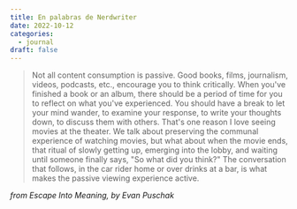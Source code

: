 ```yaml
---
title: En palabras de Nerdwriter
date: 2022-10-12
categories:
  - journal
draft: false
---
```


> Not all content consumption is passive.
Good books, films, journalism, videos, podcasts, etc., encourage you to think critically.
When you've finished a book or an album, there should be a period of time for you to reflect on what you've experienced.
You should have a break to let your mind wander, to examine your response, to write your thoughts down, to discuss them with others.
That's one reason I love seeing movies at the theater.
We talk about preserving the communal experience of watching movies,
but what about when the movie ends, that ritual of slowly getting up, emerging into the lobby, and waiting until someone finally says,
"So what did you think?"
The conversation that follows, in the car rider home or over drinks at a bar, is what makes the passive viewing experience active.

_from Escape Into Meaning, by Evan Puschak_
